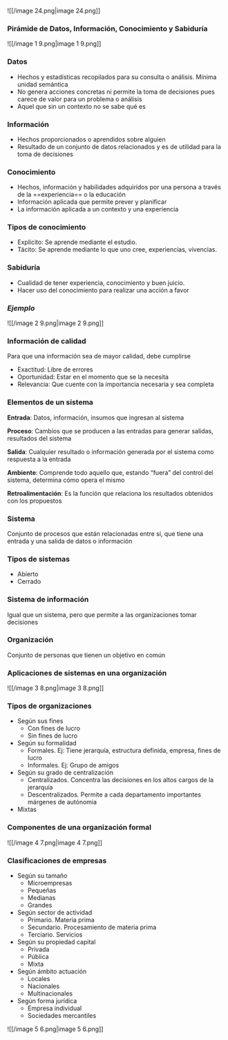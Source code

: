 ![[/image 24.png|image 24.png]]

  

### Pirámide de Datos, Información, Conocimiento y Sabiduría

![[/image 1 9.png|image 1 9.png]]

  

### Datos

- Hechos y estadísticas recopilados para su consulta o análisis. Mínima unidad semántica
- No genera acciones concretas ni permite la toma de decisiones pues carece de valor para un problema o análisis
- Aquel que sin un contexto no se sabe qué es

  

### Información

- Hechos proporcionados o aprendidos sobre alguien
- Resultado de un conjunto de datos relacionados y es de utilidad para la toma de decisiones

  

### Conocimiento

- Hechos, información y habilidades adquiridos por una persona a través de la ==experiencia== o la educación
- Información aplicada que permite prever y planificar
- La información aplicada a un contexto y una experiencia

  

### Tipos de conocimiento

- Explícito: Se aprende mediante el estudio.
- Tácito: Se aprende mediante lo que uno cree, experiencias, vivencias.

  

### Sabiduría

- Cualidad de tener experiencia, conocimiento y buen juicio.
- Hacer uso del conocimiento para realizar una acción a favor

  

### _Ejemplo_

![[/image 2 9.png|image 2 9.png]]

  

### Información de calidad

Para que una información sea de mayor calidad, debe cumplirse

- Exactitud: Libre de errores
- Oportunidad: Estar en el momento que se la necesita
- Relevancia: Que cuente con la importancia necesaria y sea completa

  

### Elementos de un sistema

**Entrada**: Datos, información, insumos que ingresan al sistema

**Proceso**: Cambios que se producen a las entradas para generar salidas, resultados del sistema

**Salida**: Cualquier resultado o información generada por el sistema como respuesta a la entrada

**Ambiente**: Comprende todo aquello que, estando “fuera” del control del sistema, determina cómo opera el mismo

**Retroalimentación**: Es la función que relaciona los resultados obtenidos con los propuestos

  

### Sistema

Conjunto de procesos que están relacionadas entre sí, que tiene una entrada y una salida de datos o información

  

### Tipos de sistemas

- Abierto
- Cerrado

  

### Sistema de información

Igual que un sistema, pero que permite a las organizaciones tomar decisiones

  

### Organización

Conjunto de personas que tienen un objetivo en común

  

### Aplicaciones de sistemas en una organización

![[/image 3 8.png|image 3 8.png]]

  

### Tipos de organizaciones

- Según sus fines
    - Con fines de lucro
    - Sin fines de lucro
- Según su formalidad
    - Formales. Ej: Tiene jerarquía, estructura definida, empresa, fines de lucro
    - Informales. Ej: Grupo de amigos
- Según su grado de centralización
    - Centralizados. Concentra las decisiones en los altos cargos de la jerarquía
    - Descentralizados. Permite a cada departamento importantes márgenes de autónomia
- Mixtas

  

### Componentes de una organización formal

![[/image 4 7.png|image 4 7.png]]

  

### Clasificaciones de empresas

- Según su tamaño
    - Microempresas
    - Pequeñas
    - Medianas
    - Grandes
- Según sector de actividad
    - Primario. Materia prima
    - Secundario. Procesamiento de materia prima
    - Terciario. Servicios
- Según su propiedad capital
    - Privada
    - Pública
    - Mixta
- Según ámbito actuación
    - Locales
    - Nacionales
    - Multinacionales
- Según forma jurídica
    - Empresa individual
    - Sociedades mercantiles

  

  

![[/image 5 6.png|image 5 6.png]]